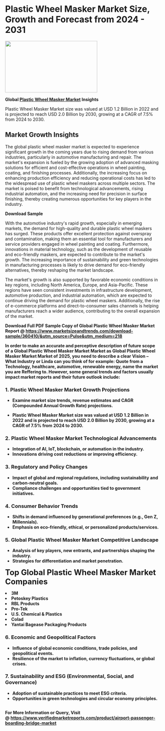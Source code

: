<H1>Plastic Wheel Masker Market Size, Growth and Forecast from 2024 - 2031</H1><img class="aligncenter size-medium wp-image-584254" src="https://thirdeyenews.in/wp-content/uploads/2024/09/Global-Market-Research-300x168.jpeg" alt="" width="300" height="168" /><p><strong>Global&nbsp;<a href="https://www.marketsizeandtrends.com/download-sample/360410/&amp;utm_source=Pulse&amp;utm_medium=218">Plastic Wheel Masker Market</a> Insights</strong></p><p>Plastic Wheel Masker Market size was valued at USD 1.2 Billion in 2022 and is projected to reach USD 2.0 Billion by 2030, growing at a CAGR of 7.5% from 2024 to 2030.</p><p><h2>Market Growth Insights</h2> <p>The global plastic wheel masker market is expected to experience significant growth in the coming years due to rising demand from various industries, particularly in automotive manufacturing and repair. The market's expansion is fueled by the growing adoption of advanced masking solutions for efficient and cost-effective operations in wheel painting, coating, and finishing processes. Additionally, the increasing focus on enhancing production efficiency and reducing operational costs has led to the widespread use of plastic wheel maskers across multiple sectors. The market is poised to benefit from technological advancements, rising industrial automation, and the increasing need for precision in surface finishing, thereby creating numerous opportunities for key players in the industry.</p> <p><strong>Download Sample</strong></p> <p>With the automotive industry's rapid growth, especially in emerging markets, the demand for high-quality and durable plastic wheel maskers has surged. These products offer excellent protection against overspray and contamination, making them an essential tool for manufacturers and service providers engaged in wheel painting and coating. Furthermore, innovations in material technology, such as the development of reusable and eco-friendly maskers, are expected to contribute to the market's growth. The increasing importance of sustainability and green technologies in manufacturing processes is likely to drive demand for eco-friendly alternatives, thereby reshaping the market landscape.</p> <p>The market's growth is also supported by favorable economic conditions in key regions, including North America, Europe, and Asia-Pacific. These regions have seen consistent investments in infrastructure development, automotive production, and industrial automation, which are expected to continue driving the demand for plastic wheel maskers. Additionally, the rise of e-commerce platforms and direct-to-consumer sales channels is helping manufacturers reach a wider audience, contributing to the overall expansion of the market.</p> <p><strong></p><p><span class=""><strong>Download Full PDF Sample Copy of Global Plastic Wheel Masker Market Report</strong> @ <a href="https://www.marketsizeandtrends.com/download-sample/360410/&amp;utm_source=Pulse&amp;utm_medium=218" target="_blank">https://www.marketsizeandtrends.com/download-sample/360410/&amp;utm_source=Pulse&amp;utm_medium=218</a></span></p><p>In order to make an accurate and perceptive description of future scope of a Global&nbsp;Plastic Wheel Masker Market Market as Global&nbsp;Plastic Wheel Masker Market Market of 2025, you need to describe a clear Vision &ndash; What Industry or Linda can you think of for example: Quote from a Technology, healthcare, automotive, renewable energy, name the market you are Reffering to. However, some general trends and factors usually impact market reports and their future outlook include:</p><h3>1.&nbsp;<strong>Plastic Wheel Masker Market Growth Projections</strong></h3><ul><li>Examine market size trends, revenue estimates and CAGR (Compounded Annual Growth Rate) projections.</li><li><p>Plastic Wheel Masker Market size was valued at USD 1.2 Billion in 2022 and is projected to reach USD 2.0 Billion by 2030, growing at a CAGR of 7.5% from 2024 to 2030.</p></li></ul><h3>2.&nbsp;<strong>Plastic Wheel Masker Market Technological Advancements</strong></h3><ul><li>Integration of AI, IoT, blockchain, or automation in the industry.</li><li>Innovations driving cost reductions or improving efficiency.</li></ul><h3>3.&nbsp;<strong>Regulatory and Policy Changes</strong></h3><ul><li>Impact of global and regional regulations, including sustainability and carbon-neutral goals.</li><li>Compliance challenges and opportunities tied to government initiatives.</li></ul><h3>4.&nbsp;<strong>Consumer Behavior Trends</strong></h3><ul><li>Shifts in demand influenced by generational preferences (e.g., Gen Z, Millennials).</li><li>Emphasis on eco-friendly, ethical, or personalized products/services.</li></ul><h3>5.&nbsp;<strong>Global Plastic Wheel Masker Market Competitive Landscape</strong></h3><ul><li>Analysis of key players, new entrants, and partnerships shaping the industry.</li><li>Strategies for differentiation and market penetration.</li></ul><p data-pm-slice="1 1 []"><span style="color: inherit; font-family: inherit; font-size: 25px;">Top Global Plastic Wheel Masker Market Companies</span></p><div class="" data-test-id=""><p><li>3M</li><li> Petoskey Plastics</li><li> RBL Products</li><li> Pro-Tek</li><li> U.S. Chemical & Plastics</li><li> Colad</li><li> Yantai Bagease Packaging Products</li></p></div><h3>6.&nbsp;<strong>Economic and Geopolitical Factors</strong></h3><ul><li>Influence of global economic conditions, trade policies, and geopolitical events.</li><li>Resilience of the market to inflation, currency fluctuations, or global crises.</li></ul><h3>7.&nbsp;<strong>Sustainability and ESG (Environmental, Social, and Governance)</strong></h3><ul><li>Adoption of sustainable practices to meet ESG criteria.</li><li>Opportunities in green technologies and circular economy principles.</li></ul><h2><strong style="font-size: 14px;">For More Information or Query, Visit @&nbsp;</strong><a style="background-color: #ffffff; font-size: 14px;" href="https://www.marketsizeandtrends.com/report/plastic-wheel-masker-market/" target="_blank">https://www.verifiedmarketreports.com/product/airport-passenger-boarding-bridge-market</a></h2>
